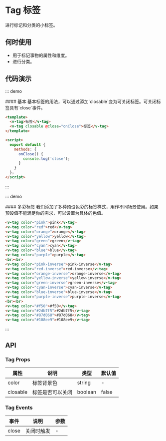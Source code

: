 <script>
  export default {
    methods: {
      onClose() {
        console.log('close');
      }
    }
  }
</script>


# Tag 标签

进行标记和分类的小标签。

## 何时使用

- 用于标记事物的属性和维度。
- 进行分类。

## 代码演示

::: demo
<summary>
  #### 基本
  基本标签的用法，可以通过添加`closable`变为可关闭标签。可关闭标签具有`close`事件。
</summary>

```html
<template>
  <v-tag>标签</v-tag>
  <v-tag closable @close="onClose">标签</v-tag>
</template>

<script>
  export default {
    methods: {
      onClose() {
        console.log('close');
      }
    }
  };
</script>
```
:::

::: demo
<summary>
  #### 多彩标签
  我们添加了多种预设色彩的标签样式，用作不同场景使用。如果预设值不能满足你的需求，可以设置为具体的色值。
</summary>

```html
<v-tag color="pink">pink</v-tag>
<v-tag color="red">red</v-tag>
<v-tag color="orange">orange</v-tag>
<v-tag color="yellow">yellow</v-tag>
<v-tag color="green">green</v-tag>
<v-tag color="cyan">cyan</v-tag>
<v-tag color="blue">blue</v-tag>
<v-tag color="purple">purple</v-tag>
<br><br>
<v-tag color="pink-inverse">pink-inverse</v-tag>
<v-tag color="red-inverse">red-inverse</v-tag>
<v-tag color="orange-inverse">orange-inverse</v-tag>
<v-tag color="yellow-inverse">yellow-inverse</v-tag>
<v-tag color="green-inverse">green-inverse</v-tag>
<v-tag color="cyan-inverse">cyan-inverse</v-tag>
<v-tag color="blue-inverse">blue-inverse</v-tag>
<v-tag color="purple-inverse">purple-inverse</v-tag>
<br><br>
<v-tag color="#f50">#f50</v-tag>
<v-tag color="#2db7f5">#2db7f5</v-tag>
<v-tag color="#87d068">#87d068</v-tag>
<v-tag color="#108ee9">#108ee9</v-tag>
```
:::

## API
### Tag Props
| 属性        | 说明           | 类型               | 默认值       |
|------------|----------------|-------------------|-------------|
| color    | 标签背景色 | string | - |
| closable | 标签是否可以关闭 | boolean | false |

### Tag Events
| 事件        | 说明           | 参数        |
|------------|----------------|------------|
| close    | 关闭时触发 | - |